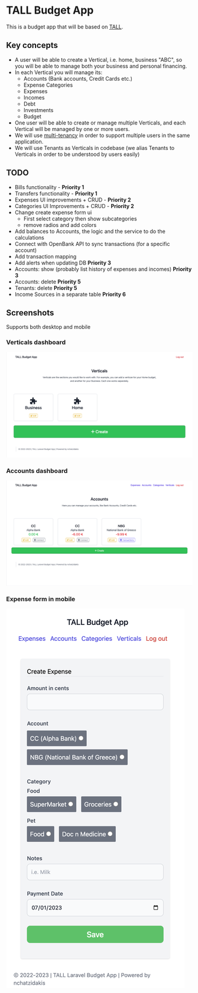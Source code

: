 # TALL Budget App
This is a budget app that will be based on [TALL](https://tallstack.dev/). 

## Key concepts
- A user will be able to create a Vertical, i.e. home, business "ABC", so you will be able to manage both your business and personal financing.
- In each Vertical you will manage its:
  - Accounts (Bank accounts, Credit Cards etc.)
  - Expense Categories
  - Expenses
  - Incomes
  - Debt
  - Investments
  - Budget
- One user will be able to create or manage multiple Verticals, and each Vertical will be managed by one or more users.
- We will use [multi-tenancy](https://tenancyforlaravel.com/) in order to support multiple users in the same application.
- We will use Tenants as Verticals in codebase (we alias Tenants to Verticals in order to be understood by users easily)

## TODO
- Bills functionality - **Priority 1**
- Transfers functionality - **Priority 1**
- Expenses UI improvements + CRUD - **Priority 2**
- Categories UI Improvements + CRUD - **Priority 2**
- Change create expense form ui
    - First select category then show subcategories
    - remove radios and add colors
- Add balances to Accounts, the logic and the service to do the calculations
- Connect with OpenBank API to sync transactions (for a specific account)
- Add transaction mapping
- Add alerts when updating DB **Priority 3**
- Accounts: show (probably list history of expenses and incomes) **Priority 3**
- Accounts: delete **Priority 5**
- Tenants: delete **Priority 5**
- Income Sources in a separate table **Priority 6**

## Screenshots

Supports both desktop and mobile

### Verticals dashboard
![Verticals dashboard](public/readme/img/verticals.png)

### Accounts dashboard
![Accounts dashboard](public/readme/img/accounts.png)

### Expense form in mobile
![Expense Form](public/readme/img/expense-form.png)

